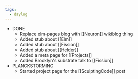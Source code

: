 ```yaml
---
tags:
  - daylog
---
```


- DONE
  - Replace elm-pages blog with [[Neuron]] wikiblog thing
  - Added stub about [[Elm]]
  - Added stub about [[Fission]]
  - Added stub about [[Helder]]
  - Added a meta page for [[Projects]]
  - Added Brooklyn's substrate talk to [[Fission]]
- PLANCKSTORMING
  - Started project page for the [[SculptingCode]] post
